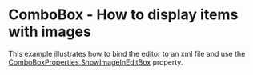 # ComboBox - How to display items with images


This example illustrates how to bind the editor to an xml file and use the <a href="https://documentation.devexpress.com/#AspNet/DevExpressWebComboBoxProperties_ShowImageInEditBoxtopic">ComboBoxProperties.ShowImageInEditBox</a> property.

<br/>


